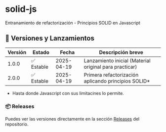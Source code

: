 # solid-js
Entranamiento de refactorización - Principios SOLID en Javascript

## 🧾 Versiones y Lanzamientos

| Versión     | Estado     | Fecha       | Descripción breve                                 |
|-------------|------------|-------------|---------------------------------------------------|
| 1.0.0       | ✅ Estable  | 2025-04-19  | Lanzamiento inicial (Material original para practicar)|
| 2.0.0       | ✅ Estable  | 2025-04-19  | Primera refactorización aplicando principios SOLID*|

* Hasta donde Javascript con sus limitacines lo permite.

### 📦 Releases

Puedes ver las versiones directamente en la sección [Releases](https://github.com/oigonzalezp2024/solid-js/releases) del repositorio.
